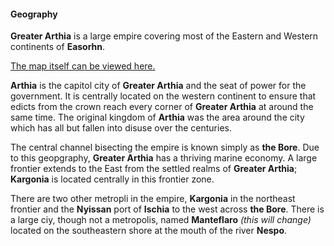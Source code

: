 #### Geography

**Greater Arthia** is a large empire covering most of the Eastern and Western continents of **Easorhn**.  

[The map itself can be viewed here.](https://azgaar.github.io/Fantasy-Map-Generator/?maplink=https://raw.githubusercontent.com/OhMyTallest-Productions/Arthian-Map/master/Arthia-main.map&x=2100&y=1040&scale=1.2)

**Arthia** is the capitol city of **Greater Arthia** and the seat of power for the government. It is centrally located on the western continent to ensure that edicts from the crown reach every corner of **Greater Arthia** at around the same time. The original kingdom of **Arthia** was the area around the city which has all but fallen into disuse over the centuries.

The central channel bisecting the empire is known simply as **the Bore**. Due to this geopgraphy, **Greater Arthia** has a thriving marine economy.
A large frontier extends to the East from the settled realms of **Greater Arthia**; **Kargonia** is located centrally in this frontier zone.

There are two other metropli in the empire, **Kargonia** in the northeast frontier and the **Nyissan** port of **Ischia** to the west across **the Bore**. There is a large ciy, though not a metropolis, named **Manteflaro** *(this will change)* located on the southeastern shore at the mouth of the river **Nespo**.
